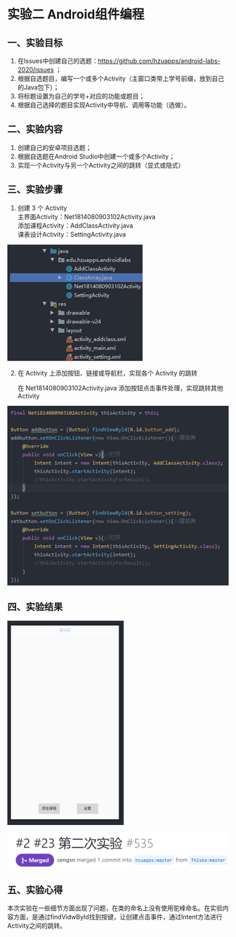 # 实验二 Android组件编程

## 一、实验目标

1. 在Issues中创建自己的选题：https://github.com/hzuapps/android-labs-2020/issues ；
2. 根据自选题目，编写一个或多个Activity（主窗口类带上学号前缀，放到自己的Java包下）；
3. 将标题设置为自己的学号+对应的功能或题目；
4. 根据自己选择的题目实现Activity中导航、调用等功能（选做）。

## 二、实验内容

1. 创建自己的安卓项目选题；
2. 根据自选题在Android Studio中创建一个或多个Activity；
3. 实现一个Activity与另一个Activity之间的跳转（显式或隐式）

## 三、实验步骤

1. 创建 3 个 Activity<br>
    主界面Activity：Net1814080903102Activity.java<br>
    添加课程Activity：AddClassActivity.java<br>
    课表设计Activity：SettingActivity.java<br>

![Activity](https://raw.githubusercontent.com/Thisko/Figure-bed/master/img/20201111092756.png)

2. 在 Activity 上添加按钮、链接或导航栏，实现各个 Activity 的跳转

    在 Net1814080903102Activity.java 添加按钮点击事件处理，实现跳转其他Activity

![OnClick事件](https://raw.githubusercontent.com/Thisko/Figure-bed/master/img/20201111092938.png)

## 四、实验结果

![界面截图](https://raw.githubusercontent.com/Thisko/Figure-bed/master/img/20201111093135.png)

![提交结果](https://raw.githubusercontent.com/Thisko/Figure-bed/master/img/20201111090742.png)

## 五、实验心得
  本次实验在一些细节方面出现了问题，在类的命名上没有使用驼峰命名。在实验内容方面，是通过findVidwById找到按键，让创建点击事件，通过Intent方法进行Activity之间的跳转。
